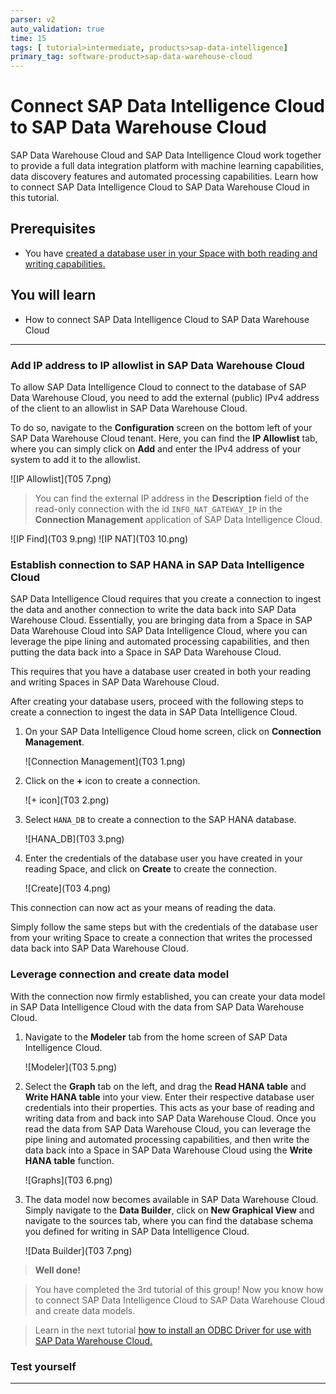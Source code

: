 ```yaml
---
parser: v2
auto_validation: true
time: 15
tags: [ tutorial>intermediate, products>sap-data-intelligence]
primary_tag: software-product>sap-data-warehouse-cloud
---
```


# Connect SAP Data Intelligence Cloud to SAP Data Warehouse Cloud
<!-- description --> SAP Data Warehouse Cloud and SAP Data Intelligence Cloud work together to provide a full data integration platform with machine learning capabilities, data discovery features and automated processing capabilities. Learn how to connect SAP Data Intelligence Cloud to SAP Data Warehouse Cloud in this tutorial.

## Prerequisites
  - You have [created a database user in your Space with both reading and writing capabilities.](data-warehouse-cloud-intro8-create-databaseuser)

## You will learn
  - How to connect SAP Data Intelligence Cloud to SAP Data Warehouse Cloud

---

### Add IP address to IP allowlist in SAP Data Warehouse Cloud


To allow SAP Data Intelligence Cloud to connect to the database of SAP Data Warehouse Cloud, you need to add the external (public) IPv4 address of the client to an allowlist in SAP Data Warehouse Cloud.

To do so, navigate to the **Configuration** screen on the bottom left of your SAP Data Warehouse Cloud tenant. Here, you can find the **IP Allowlist** tab, where you can simply click on **Add** and enter the IPv4 address of your system to add it to the allowlist.

  ![IP Allowlist](T05 7.png)

> You can find the external IP address in the **Description** field of the read-only connection with the id `INFO_NAT_GATEWAY_IP` in the **Connection Management** application of SAP Data Intelligence Cloud.

  <!-- border -->![IP Find](T03 9.png)
  <!-- border -->![IP NAT](T03 10.png)


### Establish connection to SAP HANA in SAP Data Intelligence Cloud


SAP Data Intelligence Cloud requires that you create a connection to ingest the data and another connection to write the data back into SAP Data Warehouse Cloud. Essentially, you are bringing data from a Space in SAP Data Warehouse Cloud into SAP Data Intelligence Cloud, where you can leverage the pipe lining and automated processing capabilities, and then putting the data back into a Space in SAP Data Warehouse Cloud.

This requires that you have a database user created in both your reading and writing Spaces in SAP Data Warehouse Cloud.

After creating your database users, proceed with the following steps to create a connection to ingest the data in SAP Data Intelligence Cloud.

1.	On your SAP Data Intelligence Cloud home screen, click on **Connection Management**.

    ![Connection Management](T03 1.png)

2.	Click on the **+** icon to create a connection.

    <!-- border -->![+ icon](T03 2.png)

3.	Select `HANA_DB` to create a connection to the SAP HANA database.

    ![HANA_DB](T03 3.png)

4.	Enter the credentials of the database user you have created in your reading Space, and click on **Create** to create the connection.

    <!-- border -->![Create](T03 4.png)

This connection can now act as your means of reading the data.

Simply follow the same steps but with the credentials of the database user from your writing Space to create a connection that writes the processed data back into SAP Data Warehouse Cloud.



### Leverage connection and create data model


With the connection now firmly established, you can create your data model in SAP Data Intelligence Cloud with the data from SAP Data Warehouse Cloud.

1.	Navigate to the **Modeler** tab from the home screen of SAP Data Intelligence Cloud.

    ![Modeler](T03 5.png)

2. Select the **Graph** tab on the left, and drag the **Read HANA table** and **Write HANA table** into your view. Enter their respective database user credentials into their properties. This acts as your base of reading and writing data from and back into SAP Data Warehouse Cloud. Once you read the data from SAP Data Warehouse Cloud, you can leverage the pipe lining and automated processing capabilities, and then write the data back into a Space in SAP Data Warehouse Cloud using the **Write HANA table** function.

    ![Graphs](T03 6.png)

3.	The data model now becomes available in SAP Data Warehouse Cloud. Simply navigate to the **Data Builder**, click on **New Graphical View** and navigate to the sources tab, where you can find the database schema you defined for writing in SAP Data Intelligence Cloud.

    ![Data Builder](T03 7.png)

>**Well done!**

> You have completed the 3rd tutorial of this group! Now you know how to connect SAP Data Intelligence Cloud to SAP Data Warehouse Cloud and create data models.

> Learn in the next tutorial [how to install an ODBC Driver for use with SAP Data Warehouse Cloud.](data-warehouse-cloud-bi4-install-odbc)





### Test yourself






---
